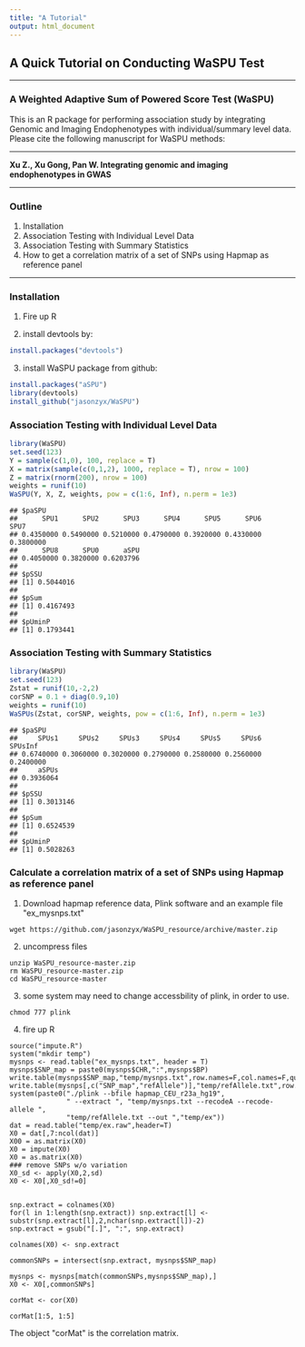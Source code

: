 ```yaml
---
title: "A Tutorial"
output: html_document
---
```




## A Quick Tutorial on Conducting WaSPU Test

---

### A Weighted Adaptive Sum of Powered Score Test (WaSPU)

This is an R package for performing association study by integrating Genomic and Imaging Endophenotypes with individual/summary level data. Please cite the following manuscript for WaSPU methods:

---

**Xu Z., Xu Gong, Pan W. Integrating genomic and imaging endophenotypes in GWAS**

---

### Outline
1. Installation
2. Association Testing with Individual Level Data
3. Association Testing with Summary Statistics
4. How to get a correlation matrix of a set of SNPs using Hapmap as reference panel
---

### Installation
1. Fire up R 

2. install devtools by:

```R
install.packages("devtools")
```

3. install WaSPU package from github:

```R
install.packages("aSPU")
library(devtools)
install_github("jasonzyx/WaSPU")
```


### Association Testing with Individual Level Data


```r
library(WaSPU)
set.seed(123)
Y = sample(c(1,0), 100, replace = T)
X = matrix(sample(c(0,1,2), 1000, replace = T), nrow = 100)
Z = matrix(rnorm(200), nrow = 100)
weights = runif(10)
WaSPU(Y, X, Z, weights, pow = c(1:6, Inf), n.perm = 1e3)
```

```
## $paSPU
##      SPU1      SPU2      SPU3      SPU4      SPU5      SPU6      SPU7 
## 0.4350000 0.5490000 0.5210000 0.4790000 0.3920000 0.4330000 0.3800000 
##      SPU8      SPU0      aSPU 
## 0.4050000 0.3820000 0.6203796 
## 
## $pSSU
## [1] 0.5044016
## 
## $pSum
## [1] 0.4167493
## 
## $pUminP
## [1] 0.1793441
```

### Association Testing with Summary Statistics


```r
library(WaSPU)
set.seed(123)
Zstat = runif(10,-2,2)
corSNP = 0.1 + diag(0.9,10)
weights = runif(10)
WaSPUs(Zstat, corSNP, weights, pow = c(1:6, Inf), n.perm = 1e3)
```

```
## $paSPU
##     SPUs1     SPUs2     SPUs3     SPUs4     SPUs5     SPUs6   SPUsInf 
## 0.6740000 0.3060000 0.3020000 0.2790000 0.2580000 0.2560000 0.2400000 
##     aSPUs 
## 0.3936064 
## 
## $pSSU
## [1] 0.3013146
## 
## $pSum
## [1] 0.6524539
## 
## $pUminP
## [1] 0.5028263
```

### Calculate a correlation matrix of a set of SNPs using Hapmap as reference panel

1. Download hapmap reference data, Plink software and an example file "ex_mysnps.txt"

```
wget https://github.com/jasonzyx/WaSPU_resource/archive/master.zip
```

2. uncompress files

```
unzip WaSPU_resource-master.zip
rm WaSPU_resource-master.zip
cd WaSPU_resource-master
```

3. some system may need to change accessbility of plink, in order to use.

```
chmod 777 plink
```

4. fire up R

```
source("impute.R")
system("mkdir temp")
mysnps <- read.table("ex_mysnps.txt", header = T)
mysnps$SNP_map = paste0(mysnps$CHR,":",mysnps$BP)
write.table(mysnps$SNP_map,"temp/mysnps.txt",row.names=F,col.names=F,quote=F,append=F)
write.table(mysnps[,c("SNP_map","refAllele")],"temp/refAllele.txt",row.names=F,col.names=F,quote=F,append=F)
system(paste0("./plink --bfile hapmap_CEU_r23a_hg19", 
              " --extract ", "temp/mysnps.txt --recodeA --recode-allele ",
              "temp/refAllele.txt --out ","temp/ex"))
dat = read.table("temp/ex.raw",header=T)
X0 = dat[,7:ncol(dat)]
X00 = as.matrix(X0)
X0 = impute(X0)
X0 = as.matrix(X0)
### remove SNPs w/o variation
X0_sd <- apply(X0,2,sd)
X0 <- X0[,X0_sd!=0]


snp.extract = colnames(X0)
for(l in 1:length(snp.extract)) snp.extract[l] <- substr(snp.extract[l],2,nchar(snp.extract[l])-2)   
snp.extract = gsub("[.]", ":", snp.extract)

colnames(X0) <- snp.extract

commonSNPs = intersect(snp.extract, mysnps$SNP_map)

mysnps <- mysnps[match(commonSNPs,mysnps$SNP_map),]  
X0 <- X0[,commonSNPs] 

corMat <- cor(X0)

corMat[1:5, 1:5]
```

The object "corMat" is the correlation matrix.


